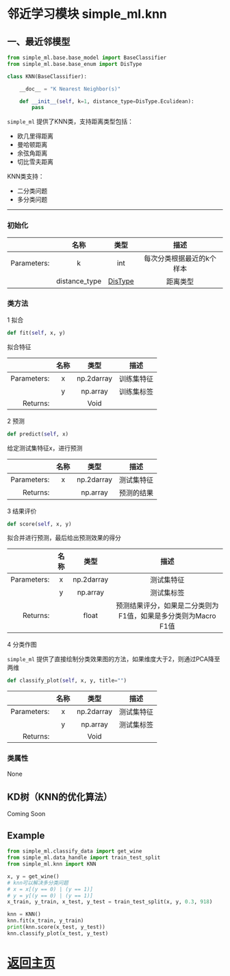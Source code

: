 # 邻近学习模块 **simple_ml.knn**


## 一、最近邻模型


```python
from simple_ml.base.base_model import BaseClassifier
from simple_ml.base.base_enum import DisType

class KNN(BaseClassifier):

    __doc__ = "K Nearest Neighbor(s)"

    def __init__(self, k=1, distance_type=DisType.Eculidean):
        pass
```

`simple_ml` 提供了KNN类，支持距离类型包括：

- 欧几里得距离
- 曼哈顿距离
- 余弦角距离
- 切比雪夫距离

KNN类支持：
- 二分类问题
- 多分类问题

* * *

### 初始化

|             |     名称      |              类型               |          描述           |
|------------:|:-------------:|:-------------------------------:|:-----------------------:|
| Parameters: |       k       |               int               | 每次分类根据最近的k个样本 |
|             | distance_type | [DisType](../structure/enum.md) |         距离类型         |


### 类方法

1 拟合

```python
def fit(self, x, y)
```

拟合特征

|             | 名称 |    类型     |    描述    |
|------------:|:----:|:----------:|:---------:|
| Parameters: |  x   | np.2darray | 训练集特征 |
|             |  y   |  np.array  | 训练集标签 |
|    Returns: |      |    Void    |           |


2 预测

```python
def predict(self, x)
```

给定测试集特征x，进行预测

|             | 名称 |    类型     |    描述    |
|------------:|:----:|:----------:|:---------:|
| Parameters: |  x   | np.2darray | 测试集特征 |
|    Returns: |      |  np.array  | 预测的结果 |

3 结果评价

```python
def score(self, x, y)
```

拟合并进行预测，最后给出预测效果的得分


|             | 名称 |    类型     |                            描述                            |
|------------:|:----:|:----------:|:---------------------------------------------------------:|
| Parameters: |  x   | np.2darray |                         测试集特征                         |
|             |  y   |  np.array  |                         测试集标签                         |
|    Returns: |      |   float    | 预测结果评分，如果是二分类则为F1值，如果是多分类则为Macro F1值 |

4 分类作图

`simple_ml` 提供了直接绘制分类效果图的方法，如果维度大于2，则通过PCA降至两维

```python
def classify_plot(self, x, y, title="")
```

|             | 名称 |    类型     |    描述    |
|------------:|:----:|:----------:|:---------:|
| Parameters: |  x   | np.2darray | 测试集特征 |
|             |  y   |  np.array  | 测试集标签 |
|    Returns: |      |    Void    |           |


### 类属性

None

## KD树（KNN的优化算法）

Coming Soon


## Example

```python
from simple_ml.classify_data import get_wine
from simple_ml.data_handle import train_test_split
from simple_ml.knn import KNN

x, y = get_wine()
# knn可以解决多分类问题
# x = x[(y == 0) | (y == 1)]
# y = y[(y == 0) | (y == 1)]
x_train, y_train, x_test, y_test = train_test_split(x, y, 0.3, 918)

knn = KNN()
knn.fit(x_train, y_train)
print(knn.score(x_test, y_test))
knn.classify_plot(x_test, y_test)

```

# [返回主页](../index.md)


